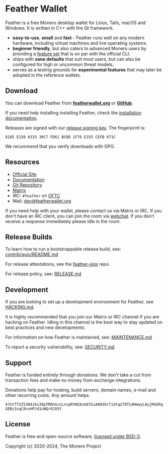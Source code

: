 # Feather Wallet

Feather is a free Monero desktop wallet for Linux, Tails, macOS and Windows. It is written in C++ with the Qt framework.

- **easy-to-use**, **small** and **fast** - Feather runs well on any modern hardware, including virtual machines and live operating systems.
- **beginner friendly**, but also caters to advanced Monero users by providing a [feature set](https://docs.featherwallet.org/guides/features) that is on par with the official CLI.
- ships with **sane defaults** that suit most users, but can also be configured for high or uncommon threat models.
- serves as a testing grounds for **experimental features** that may later be adopted in the reference wallets.

## Download

You can download Feather from **[featherwallet.org](https://featherwallet.org/download/)** or **[GitHub](https://github.com/feather-wallet/feather/releases)**.

If you need help installing installing Feather, check the [installation documentation](https://docs.featherwallet.org/).

Releases are signed with our [release signing key](https://docs.featherwallet.org/guides/release-signing-key). The fingerprint is:

```
8185 E158 A333 30C7 FD61 BC0D 1F76 E155 CEFB A71C
```

We recommend that you verify downloads with GPG.

## Resources

* [Official Site](https://featherwallet.org)
* [Documentation](https://docs.featherwallet.org)
* [Git Repository](https://github.com/feather-wallet/feather)
* [Matrix](https://matrix.to/#/#feather:monero.social)
* IRC: `#feather` on [OFTC](https://www.oftc.net/)
* Mail: dev@featherwallet.org

If you need help with your wallet, please contact us via Matrix or IRC.
If you don't have an IRC client, you can join the room via [webchat](https://webchat.oftc.net/?randomnick=1&channels=feather).
If you don’t receive a response immediately please idle in the room.

## Release Builds

To learn how to run a bootstrappable release build, see: [contrib/guix/README.md](https://github.com/feather-wallet/feather/blob/master/contrib/guix/README.md)

For release attestations, see the [feather-sigs](http://github.com/feather-wallet/feather-sigs) repo.

For release policy, see: [RELEASE.md](https://github.com/feather-wallet/feather/blob/master/RELEASE.md)

## Development

If you are looking to set up a development environment for Feather, see [HACKING.md](https://github.com/feather-wallet/feather/blob/master/HACKING.md).

It is highly recommended that you join our Matrix or IRC channel if you are hacking on Feather.
Idling in this channel is the best way to stay updated on best practices and new developments.

For information on how Feather is maintained, see: [MAINTENANCE.md](https://github.com/feather-wallet/feather/blob/master/MAINTENANCE.md)

To report a security vulnerability, see: [SECURITY.md](https://github.com/feather-wallet/feather/blob/master/RELEASE.md)

## Support

Feather is funded entirely through donations. We don't take a cut from transaction fees and make no money from exchange integrations.

Donations help pay for hosting, build servers, domain names, e-mail and other recurring costs. Any amount helps.

`47ntfT2Z5384zku39pTM6hGcnLnvpRYW2Azm87GiAAH2bcTidtq278TL6HmwyL8yjMeERqGEBs3cqC8vvHPJd1cWQrGC65f`

## License

Feather is free and open-source software, [licensed under BSD-3](https://raw.githubusercontent.com/feather-wallet/feather/master/LICENSE).

Copyright (c) 2020-2024, The Monero Project
